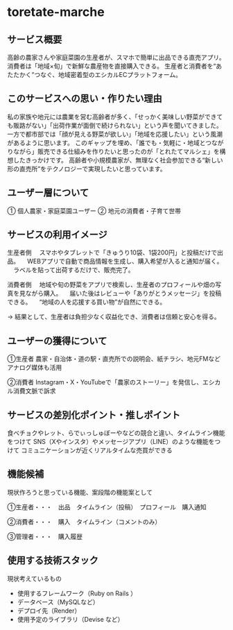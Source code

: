 # toretate-marche

## サービス概要
高齢の農家さんや家庭菜園の生産者が、スマホで簡単に出品できる直売アプリ。
消費者は「地域×旬」で新鮮な農産物を直接購入できる。
生産者と消費者を“あたたかく”つなぐ、地域密着型のエシカルECプラットフォーム。

## このサービスへの思い・作りたい理由
私の家族や地元には農業を営む高齢者が多く、「せっかく美味しい野菜ができても販路がない」「出荷作業が面倒で続けられない」という声を聞いてきました。
一方で都市部では「顔が見える野菜が欲しい」「地域を応援したい」という風潮があるように思います。
このギャップを埋め、「誰でも・気軽に・地域とつながりながら」販売できる仕組みを作りたいと思ったのが「とれたてマルシェ」を構想したきっかけです。
高齢者や小規模農家が、無理なく社会参加できる“新しい形の直売所”をテクノロジーで実現したいと思っています。

## ユーザー層について

① 個人農家・家庭菜園ユーザー
② 地元の消費者・子育て世帯

## サービスの利用イメージ
生産者側
 　スマホやタブレットで「きゅうり10袋、1袋200円」と投稿だけで出品。
 　WEBアプリで自動で商品情報を生成し、購入希望が入ると通知が届く。
 　ラベルを貼って出荷するだけで、販売完了。

消費者側
 　地域や旬の野菜をアプリで検索し、生産者のプロフィールや畑の写真を見ながら購入。
 　届いた後はレビューや「ありがとうメッセージ」を投稿できる。
 　“地域の人を応援する買い物”が自然にできる。

→ 結果として、生産者は負担少なく収益化でき、消費者は信頼と安心を得る。

## ユーザーの獲得について
①生産者
農家・自治体・道の駅・直売所での説明会、紙チラシ、地元FMなどアナログ媒体も活用

②消費者
Instagram・X・YouTubeで「農家のストーリー」を発信し、エシカル消費文脈で訴求

## サービスの差別化ポイント・推しポイント
食べチョクやレット、らでぃっしゅぼーやなどの競合と違い、タイムライン機能をつけて
SNS（Xやインスタ）やメッセージアプリ（LINE）のような機能をつけて
コミュニケーションが近くリアルタイムな売買ができる

## 機能候補
現状作ろうと思っている機能、案段階の機能案として

①生産者・・・　出品　タイムライン（投稿）　プロフィール　購入通知

②消費者・・・　購入　タイムライン（コメントのみ）

③管理者・・・　購入履歴　

## 使用する技術スタック
現状考えているもの

- 使用するフレームワーク（Ruby on Rails ）
- データベース（MySQLなど）
- デプロイ先（Render）
- 使用予定のライブラリ（Devise など）

